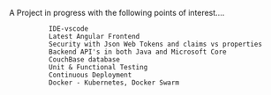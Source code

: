 
A Project in progress with the following points of interest....

              IDE-vscode
              Latest Angular Frontend
              Security with Json Web Tokens and claims vs properties
              Backend API's in both Java and Microsoft Core
              CouchBase database
              Unit & Functional Testing
              Continuous Deployment 
              Docker - Kubernetes, Docker Swarm